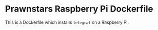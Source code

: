 # Prawnstars Raspberry Pi Dockerfile

This is a Dockerfile which installs `telegraf` on a Raspberry Pi.
